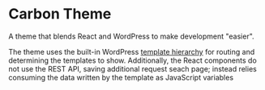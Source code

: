 
# Carbon Theme

A theme that blends React and WordPress to make development "easier".

The theme uses the built-in WordPress [template hierarchy](https://developer.wordpress.org/themes/basics/template-hierarchy/) for routing and determining the templates to show. Additionally, the React components do not use the REST API, saving additional request seach page; instead relies consuming the data written by the template as JavaScript variables 



